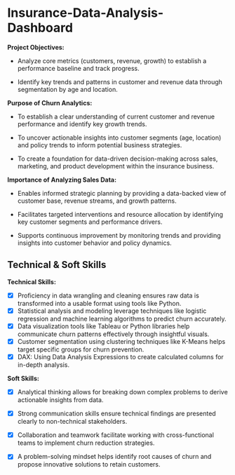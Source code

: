 # Insurance-Data-Analysis-Dashboard

**Project Objectives:**

- Analyze core metrics (customers, revenue, growth) to establish a performance baseline and track progress.
  
- Identify key trends and patterns in customer and revenue data through segmentation by age and location.

**Purpose of Churn Analytics:**

- To establish a clear understanding of current customer and revenue performance and identify key growth trends. 

- To uncover actionable insights into customer segments (age, location) and policy trends to inform potential business strategies. 

- To create a foundation for data-driven decision-making across sales, marketing, and product development within the insurance business.

**Importance of Analyzing Sales Data:**

- Enables informed strategic planning by providing a data-backed view of customer base, revenue streams, and growth patterns.

- Facilitates targeted interventions and resource allocation by identifying key customer segments and performance drivers.

- Supports continuous improvement by monitoring trends and providing insights into customer behavior and policy dynamics.

## Technical & Soft Skills
**Technical Skills:**
- [x] Proficiency in data wrangling and cleaning ensures raw data is transformed into a usable format using tools like Python.
- [x] Statistical analysis and modeling leverage techniques like logistic regression and machine learning algorithms to predict churn accurately.
- [x] Data visualization tools like Tableau or Python libraries help communicate churn patterns effectively through insightful visuals.
- [x] Customer segmentation using clustering techniques like K-Means helps target specific groups for churn prevention.
- [x] DAX: Using Data Analysis Expressions to create calculated columns for in-depth analysis.

**Soft Skills:**
- [x] Analytical thinking allows for breaking down complex problems to derive actionable insights from data.
- [x] Strong communication skills ensure technical findings are presented clearly to non-technical stakeholders.
- [x] Collaboration and teamwork facilitate working with cross-functional teams to implement churn reduction strategies.
- [x] A problem-solving mindset helps identify root causes of churn and propose innovative solutions to retain customers.





